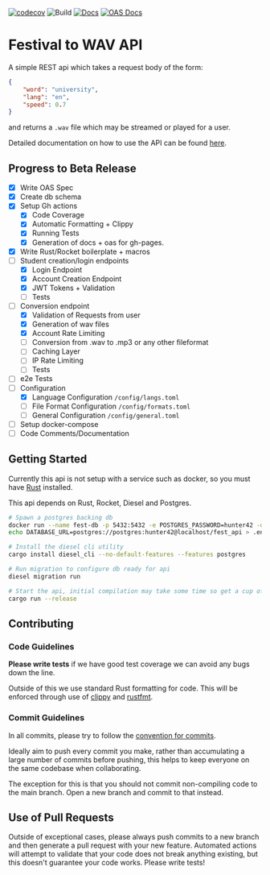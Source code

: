 [![codecov](https://codecov.io/gh/JosiahBull/festival-api/branch/main/graph/badge.svg?token=ISOL8A7QVA)](https://codecov.io/gh/JosiahBull/festival-api)
![Build](https://github.com/JosiahBull/festival-api/actions/workflows/test.yml/badge.svg)
[![Docs](https://github.com/JosiahBull/festival-api/actions/workflows/docs.yml/badge.svg)](https://josiahbull.github.io/festival-api/festival_api/index.html)
[![OAS Docs](https://github.com/JosiahBull/festival-api/actions/workflows/redoc.yml/badge.svg)](https://josiahbull.github.io/festival-api/)
# Festival to WAV API
A simple REST api which takes a request body of the form:
```json
{
    "word": "university",
    "lang": "en",
    "speed": 0.7
}
```
and returns a `.wav` file which may be streamed or played for a user.

Detailed documentation on how to use the API can be found [here](https://josiahbull.github.io/festival-api/).

## Progress to Beta Release
- [x] Write OAS Spec
- [x] Create db schema
- [x] Setup Gh actions
    - [x] Code Coverage
    - [x] Automatic Formatting + Clippy
    - [x] Running Tests
    - [x] Generation of docs + oas for gh-pages.
- [x] Write Rust/Rocket boilerplate + macros
- [ ] Student creation/login endpoints 
    - [x] Login Endpoint
    - [x] Account Creation Endpoint
    - [x] JWT Tokens + Validation
    - [ ] Tests 
- [ ] Conversion endpoint
    - [x] Validation of Requests from user
    - [x] Generation of wav files
    - [x] Account Rate Limiting
    - [ ] Conversion from .wav to .mp3 or any other fileformat
    - [ ] Caching Layer
    - [ ] IP Rate Limiting
    - [ ] Tests
- [ ] e2e Tests
- [ ] Configuration
    - [x] Language Configuration `/config/langs.toml`
    - [ ] File Format Configuration `/config/formats.toml`
    - [ ] General Configuration `/config/general.toml`
- [ ] Setup docker-compose
- [ ] Code Comments/Documentation

## Getting Started

Currently this api is not setup with a service such as docker, so you must have [Rust](https://www.rust-lang.org/tools/install) installed.

This api depends on Rust, Rocket, Diesel and Postgres.

```sh
# Spawn a postgres backing db
docker run --name fest-db -p 5432:5432 -e POSTGRES_PASSWORD=hunter42 -d postgres
echo DATABASE_URL=postgres://postgres:hunter42@localhost/fest_api > .env

# Install the diesel cli utility
cargo install diesel_cli --no-default-features --features postgres

# Run migration to configure db ready for api
diesel migration run

# Start the api, initial compilation may take some time so get a cup of tea
cargo run --release
```

## Contributing

### Code Guidelines
**Please write tests** if we have good test coverage we can avoid any bugs down the line.


Outside of this we use standard Rust formatting for code. This will be enforced through use of [clippy](https://github.com/rust-lang/rust-clippy) and [rustfmt](https://github.com/rust-lang/rustfmt).

### Commit Guidelines
In all commits, please try to follow the [convention for commits](https://www.conventionalcommits.org/en/v1.0.0/#specification).

Ideally aim to push every commit you make, rather than accumulating a large number of commits before pushing, this helps to keep everyone on the same
codebase when collaborating. 

The exception for this is that you should not commit non-compiling code to the main branch. Open a new branch and 
commit to that instead.

## Use of Pull Requests
Outside of exceptional cases, please always push commits to a new branch and then generate a pull request with your new feature. Automated actions will attempt to validate that your code does not break anything existing, but this doesn't guarantee your code works. Please write tests!